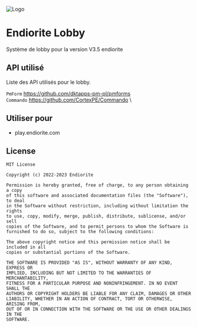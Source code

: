 
![Logo](https://media.discordapp.net/attachments/1056966568799641612/1059474038893846538/endio.png?width=1178&height=662)


# Endiorite Lobby

Système de lobby pour la version V3.5 endiorite




## API utilisé

Liste des API utilisés pour le lobby.

`PmForm` https://github.com/dktapps-pm-pl/pmforms \
`Commando` https://github.com/CortexPE/Commando \


## Utiliser pour

- play.endiorite.com


## License

```
MIT License

Copyright (c) 2022-2023 Endiorite

Permission is hereby granted, free of charge, to any person obtaining a copy
of this software and associated documentation files (the "Software"), to deal
in the Software without restriction, including without limitation the rights
to use, copy, modify, merge, publish, distribute, sublicense, and/or sell
copies of the Software, and to permit persons to whom the Software is
furnished to do so, subject to the following conditions:

The above copyright notice and this permission notice shall be included in all
copies or substantial portions of the Software.

THE SOFTWARE IS PROVIDED "AS IS", WITHOUT WARRANTY OF ANY KIND, EXPRESS OR
IMPLIED, INCLUDING BUT NOT LIMITED TO THE WARRANTIES OF MERCHANTABILITY,
FITNESS FOR A PARTICULAR PURPOSE AND NONINFRINGEMENT. IN NO EVENT SHALL THE
AUTHORS OR COPYRIGHT HOLDERS BE LIABLE FOR ANY CLAIM, DAMAGES OR OTHER
LIABILITY, WHETHER IN AN ACTION OF CONTRACT, TORT OR OTHERWISE, ARISING FROM,
OUT OF OR IN CONNECTION WITH THE SOFTWARE OR THE USE OR OTHER DEALINGS IN THE
SOFTWARE.
```
